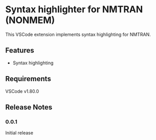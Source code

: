 # Syntax highlighter for NMTRAN (NONMEM)

This VSCode extension implements syntax highlighting for NMTRAN.

## Features

* Syntax highlighting

## Requirements

VSCode v1.80.0

## Release Notes

### 0.0.1

Initial release
